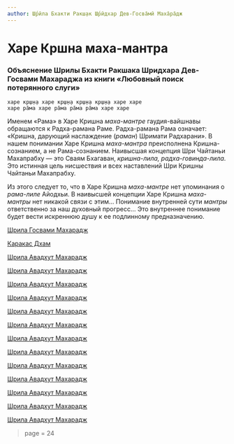 ```yaml
---
author: Ш́рӣла Бхакти Ракш̣ак Ш́рӣдхар Дев-Госва̄мӣ Маха̄ра̄дж
---
```


# Харе Кршна маха-мантра

### Объяснение Шрилы Бхакти Ракшака Шридхара Дев-Госвами Махараджа из книги «Любовный поиск потерянного слуги»

    харе кр̣ш̣н̣а харе кр̣ш̣н̣а кр̣ш̣н̣а кр̣ш̣н̣а харе харе
    харе ра̄ма харе ра̄ма ра̄ма ра̄ма харе харе

Именем «Рама» в Харе Кришна *маха-мантре* гаудия-вайшнавы обращаются к Радха-рамана Раме. Радха-рамана Рама означает: «Кришна, дарующий наслаждение (*раман*) Шримати Радхарани». В нашем понимании Харе Кришна *маха-мантра* преисполнена Кришна-сознанием, а не Рама-сознанием. Наивысшая концепция Шри Чайтаньи Махапрабху — это Сваям Бхагаван, *кришна-лила, радха-говинда-лила*. Это истинная цель нисшествия и всех наставлений Шри Кришны Чайтаньи Махапрабху.

Из этого следует то, что в Харе Кришна *маха-мантре* нет упоминания о *рама-лиле* Айодхьи. В наивысшей концепции Харе Кришна *маха-мантры* нет никакой связи с этим… Понимание внутренней сути *мантры* ответственно за наш духовный прогресс… Это внутреннее понимание будет вести искреннюю душу к ее подлинному предназначению.


[Шрила Госвами Махарадж](https://soundcloud.com/bharatimaharaj/goswami-maharaj-mahamantra)

[Каракас Дхам](https://soundcloud.com/bharatimaharaj/shchsm-karakas-kirtan)

[Шрила Авадхут Махарадж](https://soundcloud.com/bharatimaharaj/avadxut-maxaradzh-utrennee-3)

[Шрила Авадхут Махарадж](https://soundcloud.com/bharatimaharaj/avadxut-maxaradzh-kirtan-8)

[Шрила Авадхут Махарадж](https://soundcloud.com/bharatimaharaj/avadxut-maxaradzh-kirtan-7)

[Шрила Авадхут Махарадж](https://soundcloud.com/bharatimaharaj/avadxut-maxaradzh-kirtan-2016)

[Шрила Авадхут Махарадж](https://soundcloud.com/bharatimaharaj/avadxut-maxaradzh-kirtan-shri)

[Шрила Авадхут Махарадж](https://soundcloud.com/bharatimaharaj/avadxut-maxaradzh-kirtan-6)

[Шрила Авадхут Махарадж](https://soundcloud.com/bharatimaharaj/avadxut-maxaradzh-kirtan-5)

[Шрила Авадхут Махарадж](https://soundcloud.com/bharatimaharaj/avadxut-maxaradzh-kirtan-4)

[Шрила Авадхут Махарадж](https://soundcloud.com/bharatimaharaj/avadxut-maxaradzh-kirtan-3)

[Шрила Авадхут Махарадж](https://soundcloud.com/bharatimaharaj/avadxut-maxaradzh-kirtan-v)

[Шрила Авадхут Махарадж](https://soundcloud.com/bharatimaharaj/avadxut-maxaradzh-kirtan-2)

[Шрила Авадхут Махарадж](https://soundcloud.com/bharatimaharaj/avadxut-maxaradzh-kirtan-1)

[Шрила Авадхут Махарадж](https://soundcloud.com/bharatimaharaj/avadxut-maxaradzh-kirtan)

> page = 24
